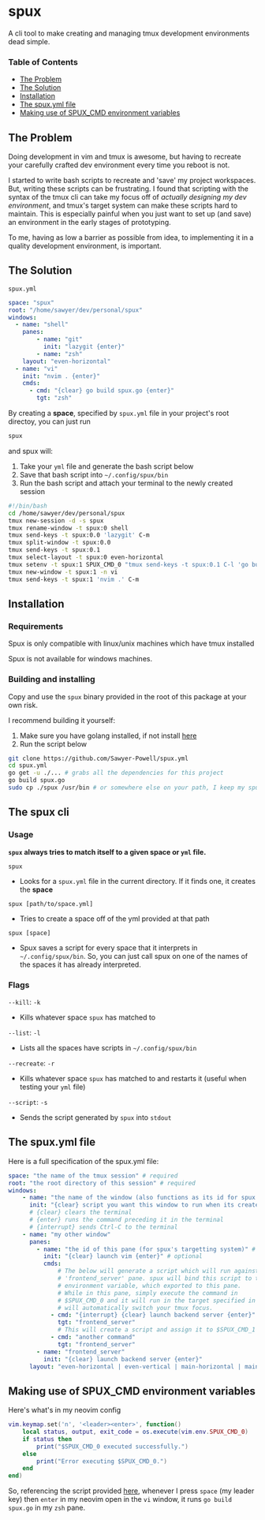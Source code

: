 # spux

A cli tool to make creating and managing tmux development environments 
dead simple.

### Table of Contents

- [The Problem](#the-problem)
- [The Solution](#the-solution)
- [Installation](#installation)
- [The spux.yml file](#the-spuxyml-file)
- [Making use of SPUX_CMD environment variables](#making-use-of-spux_cmd-environment-variables)

## The Problem

Doing development in vim and tmux is awesome, but having to recreate your
carefully crafted dev environment every time you reboot is not.

I started to write bash scripts to recreate and 'save' my project 
workspaces. But, writing these scripts can be frustrating.
I found that scripting with the syntax of the tmux cli can take my focus off of 
*actually designing my dev environment*, and tmux's target system can make 
these scripts hard to maintain. This is especially painful when you just want 
to set up (and save) an environment in the early stages of prototyping.

To me, having as low a barrier as possible from idea, to implementing it in a 
quality development environment, is important.

## The Solution

`spux.yml`
```yaml
space: "spux"
root: "/home/sawyer/dev/personal/spux"
windows:
  - name: "shell"
    panes:
        - name: "git"
          init: "lazygit {enter}"
        - name: "zsh"
    layout: "even-horizontal"
  - name: "vi"
    init: "nvim . {enter}"
    cmds:
      - cmd: "{clear} go build spux.go {enter}"
        tgt: "zsh"
```

By creating a **space**, specified by `spux.yml` file in your project's root directoy, you can just run
```bash
spux
```
and spux will:
1. Take your `yml` file and generate the bash script below
2. Save that bash script into `~/.config/spux/bin`
3. Run the bash script and attach your terminal to the newly created session

```bash
#!/bin/bash
cd /home/sawyer/dev/personal/spux
tmux new-session -d -s spux
tmux rename-window -t spux:0 shell
tmux send-keys -t spux:0.0 'lazygit' C-m
tmux split-window -t spux:0.0
tmux send-keys -t spux:0.1
tmux select-layout -t spux:0 even-horizontal
tmux setenv -t spux:1 SPUX_CMD_0 "tmux send-keys -t spux:0.1 C-l 'go build spux.go' C-m ;tmux select-window -t spux:0;tmux select-pane -t spux:0.1"
tmux new-window -t spux:1 -n vi
tmux send-keys -t spux:1 'nvim .' C-m
```

## Installation

### Requirements

Spux is only compatible with linux/unix machines which have tmux installed

Spux is not available for windows machines.

### Building and installing

Copy and use the `spux` binary provided in the root of this package at
your own risk.

I recommend building it yourself:

1. Make sure you have golang installed, if not install [here](https://go.dev/doc/install)
2. Run the script below

```bash
git clone https://github.com/Sawyer-Powell/spux.yml
cd spux.yml
go get -u ./... # grabs all the dependencies for this project
go build spux.go
sudo cp ./spux /usr/bin # or somewhere else on your path, I keep my spux binary in ~/.local/bin
```
## The spux cli

### Usage

**`spux` always tries to match itself to a given space or `yml` file.**

`spux`
- Looks for a `spux.yml` file in the current directory. If it finds one,
it creates the **space**

`spux [path/to/space.yml]`
- Tries to create a space off of the yml provided at that path

`spux [space]`
- Spux saves a script for every space that it interprets in `~/.config/spux/bin`.
So, you can just call spux on one of the names of the spaces it has already
interpreted.

### Flags

`--kill`: `-k`
- Kills whatever space `spux` has matched to

`--list`: `-l`
- Lists all the spaces have scripts in `~/.config/spux/bin`

`--recreate`: `-r`
- Kills whatever space `spux` has matched to and restarts it (useful when testing your `yml` file)

`--script`: `-s`
- Sends the script generated by `spux` into `stdout`

## The spux.yml file 

Here is a full specification of the spux.yml file:

```yaml
space: "the name of the tmux session" # required
root: "the root directory of this session" # required
windows:
    - name: "the name of the window (also functions as its id for spux's target system)" # required to define a window
      init: "{clear} script you want this window to run when its created {enter}" # optional
      # {clear} clears the terminal
      # {enter} runs the command preceding it in the terminal
      # {interrupt} sends Ctrl-C to the terminal
    - name: "my other window"
      panes:
        - name: "the id of this pane (for spux's targetting system)" # required to define a pane
          init: "{clear} launch vim {enter}" # optional
          cmds: 
              # The below will generate a script which will run against the
              # 'frontend_server' pane. spux will bind this script to the $SPUX_CMD_0
              # environment variable, which exported to this pane.
              # While in this pane, simply execute the command in 
              # $SPUX_CMD_0 and it will run in the target specified in "tgt", and
              # will automatically switch your tmux focus.
            - cmd: "{interrupt} {clear} launch backend server {enter}"
              tgt: "frontend_server"
              # This will create a script and assign it to $SPUX_CMD_1 in this pane
            - cmd: "another command"
              tgt: "frontend_server"
        - name: "frontend_server"
          init: "{clear} launch backend server {enter}"
      layout: "even-horizontal | even-vertical | main-horizontal | main-vertical | tiled" #optional, specifies the tmux layout for this windows panes
```

## Making use of SPUX_CMD environment variables

Here's what's in my neovim config

```lua
vim.keymap.set('n', '<leader><enter>', function()
	local status, output, exit_code = os.execute(vim.env.SPUX_CMD_0)
	if status then
		print("$SPUX_CMD_0 executed successfully.")
	else
		print("Error executing $SPUX_CMD_0.")
	end
end)
```

So, referencing the script provided [here](#the-solution),
whenever I press `space` (my leader key) then `enter` in my neovim open in
the `vi` window, it runs `go build spux.go` in my `zsh` pane.
